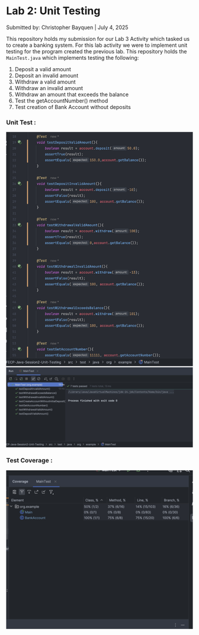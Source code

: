 # Lab 2: Unit Testing

Submitted by: Christopher Bayquen | July 4,  2025

This repository holds my submission for our Lab 3 Activity which tasked us to create a banking system. For this lab activity we were to implement unit testing for the program created the previous lab. This repository holds the `MainTest.java`  which implements testing the following:

1. Deposit a valid amount
2. Deposit an invalid amount
3. Withdraw a valid amount
4. Withdraw an invalid amount
5. Withdraw an amount that exceeds the balance
6. Test the getAccountNumber() method
7. Test creation of Bank Account without deposits

### Unit Test :
<img alt="Unit Test" src="images/Unit-Test-1.png"/>
<img alt="Unit Test" src="images/Unit-Test.png"/>

### Test Coverage :
<img alt="Test Coverage" src="images/Test-Coverage.png"/>

